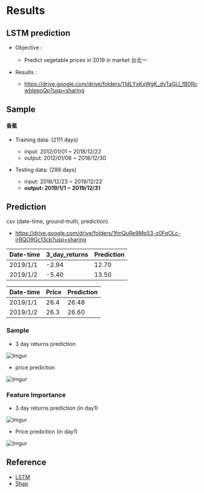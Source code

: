 # Results
## LSTM prediction

* Objective :
    * Predict vegetable prices in 2019 in market 台北一

* Results : 
    * https://drive.google.com/drive/folders/11dLYxKxWgK_dvTaGlJ_fB0RcwblepoQp?usp=sharing


## Sample
#### 香蕉
* Training data: (2111 days)
    * input: 2012/01/01 ~ 2018/12/22
    * output: 2012/01/08 ~ 2018/12/30

* Testing data: (298 days)
    * input: 2018/12/23 ~ 2019/12/22
    * **output: 2019/1/1 ~ 2019/12/31**

## Prediction
csv (date-time, ground-truth, prediction)
* https://drive.google.com/drive/folders/1fmQuRe9Mp53-z0FqOLc-irRQO9Gc13cb?usp=sharing



| Date-time | 3_day_returns | Prediction |
| -------- | -------- | -------- |
| 2019/1/1     | -2.94     | 12.70     |
| 2019/1/2     | -5.40     | 13.50     |


| Date-time | Price | Prediction |
| -------- | -------- | -------- |
| 2019/1/1     | 26.4     | 26.48     |
| 2019/1/2     | 26.3     | 26.60     |



### Sample
* 3 day returns prediction

![Imgur](https://i.imgur.com/KrESfgK.png)
* price prediction

![Imgur](https://i.imgur.com/MbS25jy.png)

### Feature Importance
* 3 day returns prediction (in day1)

![Imgur](https://i.imgur.com/IlUM3Wi.jpg)
* Price prediction (in day1)

![Imgur](https://i.imgur.com/8Dj6Uz6.jpg)

## Reference
* [LSTM](https://medium.com/@daniel820710/%E5%88%A9%E7%94%A8keras%E5%BB%BA%E6%A7%8Blstm%E6%A8%A1%E5%9E%8B-%E4%BB%A5stock-prediction-%E7%82%BA%E4%BE%8B-1-67456e0a0b)
* [Shap](https://gitee.com/mirrors/SHAP?fbclid=IwAR0csbYzN2Qmosyr73PRnuDGIjhFfsUYnawjlSyMP-0M0E0wSrIT_wuhlrQ)
